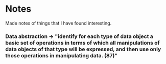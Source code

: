 # Notes

Made notes of things that I have found interesting.

### Data abstraction -> "identify for each type of data object a basic set of operations in terms of which all manipulations of data objects of that type will be expressed, and then use only those operations in manipulating data. (87)"
